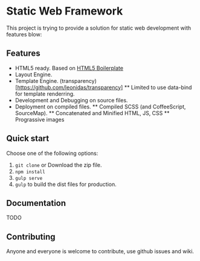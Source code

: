 # Static Web Framework

This project is trying to provide a solution for static web development with features blow:

## Features

* HTML5 ready. Based on [HTML5 Boilerplate](http://html5boilerplate.com)
* Layout Engine.
* Template Engine. (transparency)[https://github.com/leonidas/transparency]
** Limited to use data-bind for template renderring.
* Development and Debugging on source files.
* Deployment on compiled files.
** Compiled SCSS (and CoffeeScript, SourceMap).
** Concatenated and Minified HTML, JS, CSS
** Prograssive images

## Quick start

Choose one of the following options:

1. `git clone` or Download the zip file.
2. `npm install`
3. `gulp serve`
4. `gulp` to build the dist files for production.

## Documentation

TODO

## Contributing

Anyone and everyone is welcome to contribute, use github issues and wiki.
